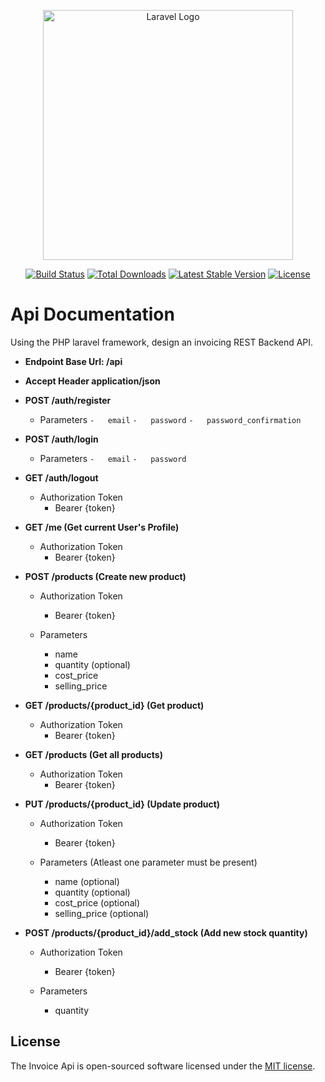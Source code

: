 <p align="center"><a href="https://laravel.com" target="_blank"><img src="https://raw.githubusercontent.com/laravel/art/master/logo-lockup/5%20SVG/2%20CMYK/1%20Full%20Color/laravel-logolockup-cmyk-red.svg" width="400" alt="Laravel Logo"></a></p>

<p align="center">
<a href="https://github.com/laravel/framework/actions"><img src="https://github.com/laravel/framework/workflows/tests/badge.svg" alt="Build Status"></a>
<a href="https://packagist.org/packages/laravel/framework"><img src="https://img.shields.io/packagist/dt/laravel/framework" alt="Total Downloads"></a>
<a href="https://packagist.org/packages/laravel/framework"><img src="https://img.shields.io/packagist/v/laravel/framework" alt="Latest Stable Version"></a>
<a href="https://packagist.org/packages/laravel/framework"><img src="https://img.shields.io/packagist/l/laravel/framework" alt="License"></a>
</p>

# Api Documentation

Using the PHP laravel framework, design an invoicing REST Backend
API.

-   **Endpoint Base Url: /api**

-   **Accept Header application/json**

-   **POST /auth/register**

    -   Parameters
        `-   email`
        `-   password`
        `-   password_confirmation`

-   **POST /auth/login**

    -   Parameters
        `-   email`
        `-   password`

-   **GET /auth/logout**

    -   Authorization Token
        -   Bearer {token}

-   **GET /me (Get current User's Profile)**

    -   Authorization Token
        -   Bearer {token}

-   **POST /products (Create new product)**

    -   Authorization Token

        -   Bearer {token}

    -   Parameters
        -   name
        -   quantity (optional)
        -   cost_price
        -   selling_price

-   **GET /products/{product_id} (Get product)**

    -   Authorization Token
        -   Bearer {token}

-   **GET /products (Get all products)**

    -   Authorization Token
        -   Bearer {token}

-   **PUT /products/{product_id} (Update product)**

    -   Authorization Token

        -   Bearer {token}

    -   Parameters (Atleast one parameter must be present)
        -   name (optional)
        -   quantity (optional)
        -   cost_price (optional)
        -   selling_price (optional)

-   **POST /products/{product_id}/add_stock (Add new stock quantity)**

    -   Authorization Token

        -   Bearer {token}

    -   Parameters
        -   quantity

## License

The Invoice Api is open-sourced software licensed under the [MIT license](https://opensource.org/licenses/MIT).
